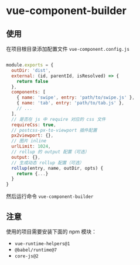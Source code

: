 # vue-component-builder


## 使用

在项目根目录添加配置文件 `vue-component.config.js`

```js

module.exports = {
  outDir: 'dist',
  external: (id, parentId, isResolved) => {
    return false
  },
  components: [
    { name: 'swipe', entry: 'path/to/swipe.js' },
    { name: 'tab', entry: 'path/to/tab.js' },
    // ...
  ],
  // 是否在 js 中 require 对应的 css 文件
  requireCss: true,
  // postcss-px-to-viewport 插件配置
  px2viewport: {},
  // 图片 inline
  urlLimit: 1024,
  // rollup 的 output 配置（可选）
  output: {},
  // 生成动态 rollup 配置（可选）
  rollup(entry, name, outDir, opts) {
    return {...}
  }
}

```

然后运行命令 `vue-component-builder`


## 注意

使用的项目需要安装下面的 npm 模块：

* `vue-runtime-helpers@1`
* `@babel/runtime@7`
* `core-js@2`
